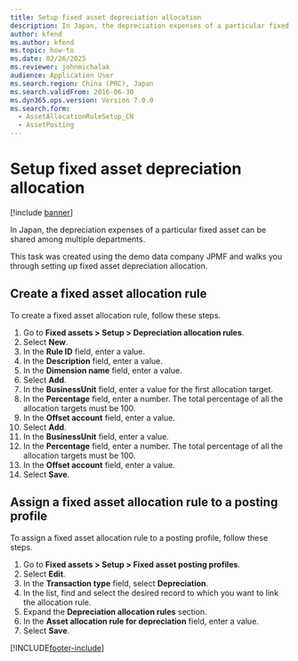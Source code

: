 ```yaml
---
title: Setup fixed asset depreciation allocation
description: In Japan, the depreciation expenses of a particular fixed asset can be shared among multiple departments. Learn about setup fixed asset depreciation allocation.
author: kfend
ms.author: kfend
ms.topic: how-to
ms.date: 02/26/2025
ms.reviewer: johnmichalak
audience: Application User
ms.search.region: China (PRC), Japan
ms.search.validFrom: 2016-06-30
ms.dyn365.ops.version: Version 7.0.0
ms.search.form: 
  - AssetAllocationRuleSetup_CN
  - AssetPosting
---
```


# Setup fixed asset depreciation allocation

[!include [banner](../../includes/banner.md)]

In Japan, the depreciation expenses of a particular fixed asset can be shared among multiple departments. 

This task was created using the demo data company JPMF and walks you through setting up fixed asset depreciation allocation. 

## Create a fixed asset allocation rule

To create a fixed asset allocation rule, follow these steps.

1. Go to **Fixed assets \> Setup \> Depreciation allocation rules**.
1.  Select **New**.
1.  In the **Rule ID** field, enter a value.
1.  In the **Description** field, enter a value.
1.  In the **Dimension name** field, enter a value.
1.  Select **Add**.
1.  In the **BusinessUnit** field, enter a value for the first allocation target.  
1.  In the **Percentage** field, enter a number. The total percentage of all the allocation targets must be 100.  
1.  In the **Offset account** field, enter a value.
1. Select **Add**.
1. In the **BusinessUnit** field, enter a value.
1.  In the **Percentage** field, enter a number. The total percentage of all the allocation targets must be 100.  
1.  In the **Offset account** field, enter a value.
1.  Select **Save**.

## Assign a fixed asset allocation rule to a posting profile

To assign a fixed asset allocation rule to a posting profile, follow these steps.

1. Go to **Fixed assets \> Setup \> Fixed asset posting profiles**.
1. Select **Edit**.
1. In the **Transaction type** field, select **Depreciation**.
1. In the list, find and select the desired record to which you want to link the allocation rule.  
1. Expand the **Depreciation allocation rules** section.
1. In the **Asset allocation rule for depreciation** field, enter a value.
1. Select **Save**.



[!INCLUDE[footer-include](../../../includes/footer-banner.md)]
